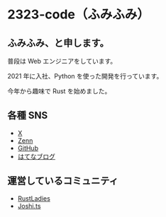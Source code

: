 # 2323-code（ふみふみ）

## ふみふみ、と申します。

[](./icon.jpeg)

普段は Web エンジニアをしています。

2021 年に入社、Python を使った開発を行っています。

今年から趣味で Rust を始めました。

## 各種 SNS

- [X](https://x.com/2323_code)
- [Zenn](https://zenn.dev/2323_code)
- [GitHub](https://github.com/2323-code)
- [はてなブログ](https://2323-code.hatenablog.com/)

## 運営しているコミュニティ

- [RustLadies](https://rustladies.connpass.com/)
- [Joshi.ts](https://joshi-ts.connpass.com/)

